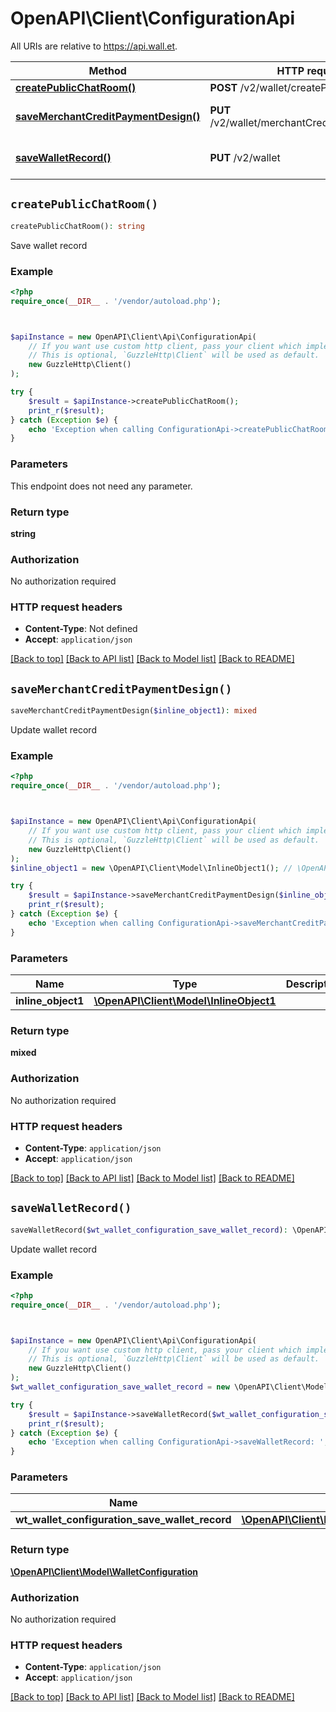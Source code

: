 # OpenAPI\Client\ConfigurationApi

All URIs are relative to https://api.wall.et.

Method | HTTP request | Description
------------- | ------------- | -------------
[**createPublicChatRoom()**](ConfigurationApi.md#createPublicChatRoom) | **POST** /v2/wallet/createPublicChatRoom | 
[**saveMerchantCreditPaymentDesign()**](ConfigurationApi.md#saveMerchantCreditPaymentDesign) | **PUT** /v2/wallet/merchantCredit/paymentDesign | Update wallet record
[**saveWalletRecord()**](ConfigurationApi.md#saveWalletRecord) | **PUT** /v2/wallet | Update wallet record


## `createPublicChatRoom()`

```php
createPublicChatRoom(): string
```



Save wallet record

### Example

```php
<?php
require_once(__DIR__ . '/vendor/autoload.php');



$apiInstance = new OpenAPI\Client\Api\ConfigurationApi(
    // If you want use custom http client, pass your client which implements `GuzzleHttp\ClientInterface`.
    // This is optional, `GuzzleHttp\Client` will be used as default.
    new GuzzleHttp\Client()
);

try {
    $result = $apiInstance->createPublicChatRoom();
    print_r($result);
} catch (Exception $e) {
    echo 'Exception when calling ConfigurationApi->createPublicChatRoom: ', $e->getMessage(), PHP_EOL;
}
```

### Parameters

This endpoint does not need any parameter.

### Return type

**string**

### Authorization

No authorization required

### HTTP request headers

- **Content-Type**: Not defined
- **Accept**: `application/json`

[[Back to top]](#) [[Back to API list]](../../README.md#endpoints)
[[Back to Model list]](../../README.md#models)
[[Back to README]](../../README.md)

## `saveMerchantCreditPaymentDesign()`

```php
saveMerchantCreditPaymentDesign($inline_object1): mixed
```

Update wallet record

### Example

```php
<?php
require_once(__DIR__ . '/vendor/autoload.php');



$apiInstance = new OpenAPI\Client\Api\ConfigurationApi(
    // If you want use custom http client, pass your client which implements `GuzzleHttp\ClientInterface`.
    // This is optional, `GuzzleHttp\Client` will be used as default.
    new GuzzleHttp\Client()
);
$inline_object1 = new \OpenAPI\Client\Model\InlineObject1(); // \OpenAPI\Client\Model\InlineObject1

try {
    $result = $apiInstance->saveMerchantCreditPaymentDesign($inline_object1);
    print_r($result);
} catch (Exception $e) {
    echo 'Exception when calling ConfigurationApi->saveMerchantCreditPaymentDesign: ', $e->getMessage(), PHP_EOL;
}
```

### Parameters

Name | Type | Description  | Notes
------------- | ------------- | ------------- | -------------
 **inline_object1** | [**\OpenAPI\Client\Model\InlineObject1**](../Model/InlineObject1.md)|  |

### Return type

**mixed**

### Authorization

No authorization required

### HTTP request headers

- **Content-Type**: `application/json`
- **Accept**: `application/json`

[[Back to top]](#) [[Back to API list]](../../README.md#endpoints)
[[Back to Model list]](../../README.md#models)
[[Back to README]](../../README.md)

## `saveWalletRecord()`

```php
saveWalletRecord($wt_wallet_configuration_save_wallet_record): \OpenAPI\Client\Model\WalletConfiguration
```

Update wallet record

### Example

```php
<?php
require_once(__DIR__ . '/vendor/autoload.php');



$apiInstance = new OpenAPI\Client\Api\ConfigurationApi(
    // If you want use custom http client, pass your client which implements `GuzzleHttp\ClientInterface`.
    // This is optional, `GuzzleHttp\Client` will be used as default.
    new GuzzleHttp\Client()
);
$wt_wallet_configuration_save_wallet_record = new \OpenAPI\Client\Model\WTWalletConfigurationSaveWalletRecord(); // \OpenAPI\Client\Model\WTWalletConfigurationSaveWalletRecord

try {
    $result = $apiInstance->saveWalletRecord($wt_wallet_configuration_save_wallet_record);
    print_r($result);
} catch (Exception $e) {
    echo 'Exception when calling ConfigurationApi->saveWalletRecord: ', $e->getMessage(), PHP_EOL;
}
```

### Parameters

Name | Type | Description  | Notes
------------- | ------------- | ------------- | -------------
 **wt_wallet_configuration_save_wallet_record** | [**\OpenAPI\Client\Model\WTWalletConfigurationSaveWalletRecord**](../Model/WTWalletConfigurationSaveWalletRecord.md)|  |

### Return type

[**\OpenAPI\Client\Model\WalletConfiguration**](../Model/WalletConfiguration.md)

### Authorization

No authorization required

### HTTP request headers

- **Content-Type**: `application/json`
- **Accept**: `application/json`

[[Back to top]](#) [[Back to API list]](../../README.md#endpoints)
[[Back to Model list]](../../README.md#models)
[[Back to README]](../../README.md)

